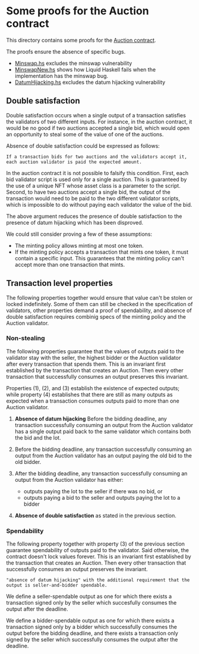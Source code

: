 # Some proofs for the Auction contract

This directory contains some proofs for the [Auction contract][auction-contract].

The proofs ensure the absence of specific bugs.

* [Minswap.hs](./Minswap.hs) excludes the minswap vulnerability
* [MinswapNew.hs](./MinswapNew.hs) shows how Liquid Haskell fails when
  the implementation has the minswap bug.
* [DatumHijacking.hs](./DatumHijacking.hs) excludes the datum hijacking vulnerability

## Double satisfaction

Double satisfaction occurs when a single output of a
transaction satisfies the validators of two different inputs.
For instance, in the auction contract, it would be no good
if two auctions accepted a single bid, which would open an
opportunity to steal some of the value of one of the auctions.

Absence of double satisfaction could be expressed as follows:

    If a transaction bids for two auctions and the validators accept it,
    each auction validator is paid the expected amount.

In the auction contract it is not possible to falsify this condition.
First, each bid validator script is used only for a single auction.
This is guaranteed by the use of a unique NFT whose asset
class is a parameter to the script. Second, to have two
auctions accept a single bid, the output of the transaction
would need to be paid to the two different validator scripts,
which is impossible to do without paying each validator the
value of the bid.

The above argument reduces the presence of double satisfaction
to the presence of datum hijacking which has been disproved.

We could still consider proving a few of these assumptions:

* The minting policy allows minting at most one token.
* If the minting policy accepts a transaction that mints one token,
  it must contain a specific input. This guarantees that the minting
  policy can't accept more than one transaction that mints.

[auction-contract]: https://github.com/tweag/plutus-libs/blob/main/examples/src/Auction.hs

## Transaction level properties

The following properties together would ensure that value can't be stolen
or locked indefinitely. Some of them can still be checked in the
specification of validators, other properties demand a proof of spendability,
and absence of double satisfaction requires combinig specs of the minting
policy and the Auction validator.

### Non-stealing

The following properties guarantee that the values of outputs paid to the
validator stay with the seller, the highest bidder or the Auction validator
after every transaction that spends them. This is an invariant first
established by the transaction that creates an Auction. Then every other
transaction that successfully consumes an output preserves this invariant.

Properties (1), (2), and (3) establish the existence of expected outputs;
while property (4) establishes that there are still as many outputs as
expected when a transaction consumes outputs paid to more than one Auction
validator.

1. **Absence of datum hijacking**
   Before the bidding deadline, any transaction successfully consuming an
   output from the Auction validator has a single output paid back to the
   same validator which contains both the bid and the lot.

2. Before the bidding deadline, any transaction successfully consuming an
   output from the Auction validator has an output paying the old bid to
   the old bidder.

3. After the bidding deadline, any transaction successfully consuming an output
   from the Auction validator has either:
    * outputs paying the lot to the seller if there was no bid, or
    * outputs paying a bid to the seller and outputs paying the lot to a bidder

4. **Absence of double satisfaction** as stated in the previous section.

### Spendability

The following property together with property (3) of the previous section
guarantee spendability of outputs paid to the validator. Said otherwise, the
contract doesn't lock values forever. This is an invariant first established
by the transaction that creates an Auction. Then every other transaction that
successfully consumes an output preserves the invariant.

    "absence of datum hijacking" with the additional requirement that the
    output is seller-and-bidder spendable.

We define a seller-spendable output as one for which there exists a transaction
signed only by the seller which succesfully consumes the output after the
deadline.

We define a bidder-spendable output as one for which there exists a transaction
signed only by a bidder which successfully consumes the output before the
bidding deadline, and there exists a transaction only signed by the seller
which successfully consumes the output after the deadline.
